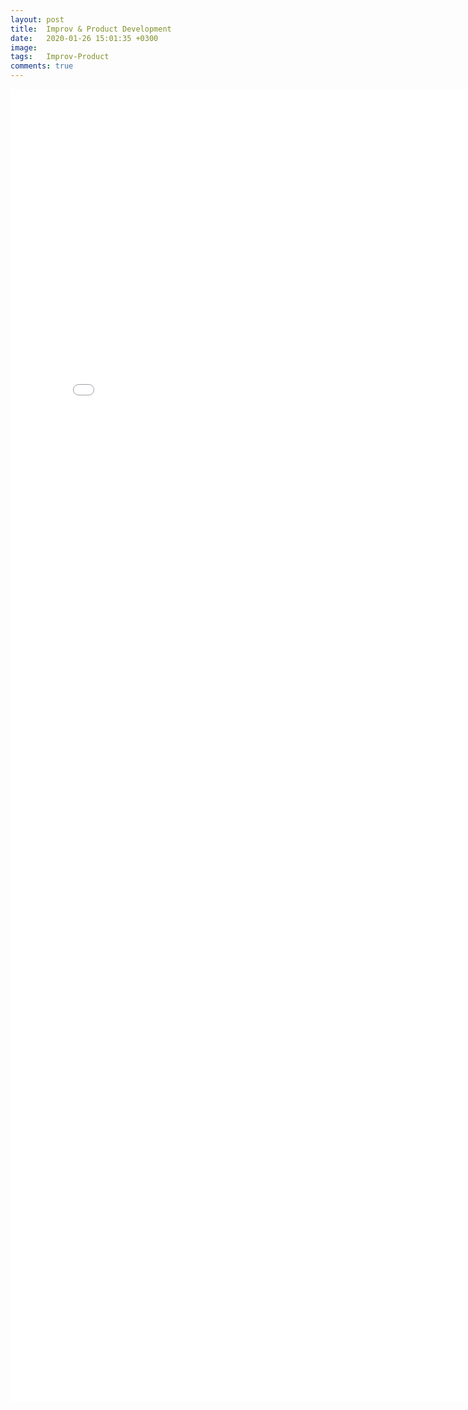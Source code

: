```yaml
---
layout: post
title:  Improv & Product Development
date:   2020-01-26 15:01:35 +0300
image:  
tags:   Improv-Product
comments: true
---
```


<embed src="/_data/Improv_and_product_clean2.pdf"
  width="800px" height="2100px">
